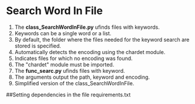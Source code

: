 # **Search Word In File**

1. The **class_SearchWordInFile.py** ufinds files with keywords.
2. Keywords can be a single word or a list.
3. By default, the folder where the files needed for the keyword search are stored is specified.
4. Automatically detects the encoding using the chardet module. 
5. Indicates files for which no encoding was found.
6. The "chardet" module must be imported.
7. The **func_searc.py** ufinds files with keyword.
8. The arguments output the path, keyword and encoding.
9. Simplified version of the class_SearchWordInFile.

##Setting dependencies in the file requirements.txt
